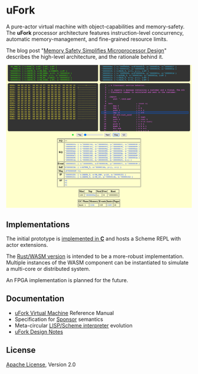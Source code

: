 # uFork

A pure-actor virtual machine with object-capabilities and memory-safety.
The **uFork** processor architecture features
instruction-level concurrency,
automatic memory-management,
and fine-grained resource limits.

The blog post
"[Memory Safety Simplifies Microprocessor Design](http://www.dalnefre.com/wp/2022/08/memory-safety-simplifies-microprocessor-design/)"
describes the high-level architecture,
and the rationale behind it.

![uFork Rust/WASM debugger](screenshot20230410.png)

## Implementations

The initial prototype is [implemented in **C**](c_src/README.md)
and hosts a Scheme REPL with actor extensions.

The [Rust/WASM version](ufork-wasm/README.md)
is intended to be a more-robust implementation.
Multiple instances of the WASM component
can be instantiated to simulate a multi-core
or distributed system.

An FPGA implementation is planned for the future.

## Documentation

  * [uFork Virtual Machine](ufork.md) Reference Manual
  * Specification for [Sponsor](sponsor.md) semantics
  * Meta-circular [LISP/Scheme interpreter](lisp.md) evolution
  * [uFork Design Notes](design.md)

## License

[Apache License](LICENSE), Version 2.0
